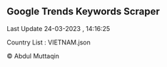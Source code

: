 

## Google Trends Keywords Scraper 
 
Last Update 24-03-2023 , 14:16:25

Country List :
VIETNAM.json



© Abdul Muttaqin 
